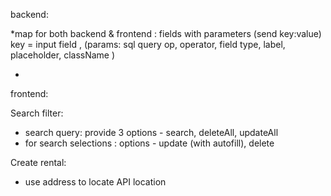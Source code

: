 backend:

*map for both backend & frontend : fields with parameters (send key:value)
key = input field , (params:  sql query op, operator, field type, label, placeholder, className )

*

frontend:

Search filter:
* search query: provide 3 options - search, deleteAll, updateAll
* for search selections : options - update (with autofill), delete

Create rental:
* use address to locate API location
